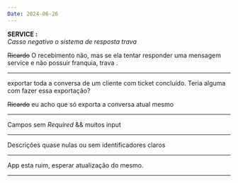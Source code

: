 ```yaml
---
Date: 2024-06-26
---
```

**SERVICE :**  
_Casso negativo o sistema de resposta trava_

~~Ricardo~~
O recebimento não, mas se ela tentar responder uma mensagem service e não possuir franquia, trava .

---

 exportar toda a conversa de um cliente com ticket concluído. Teria alguma com fazer essa exportação?
 
~~Ricardo~~
eu acho que só exporta a conversa atual mesmo

---

Campos  sem _Required_ &&   muitos input 

---

Descrições quase nulas ou sem identificadores claros 

---

App esta ruim, esperar atualização do mesmo.

---

